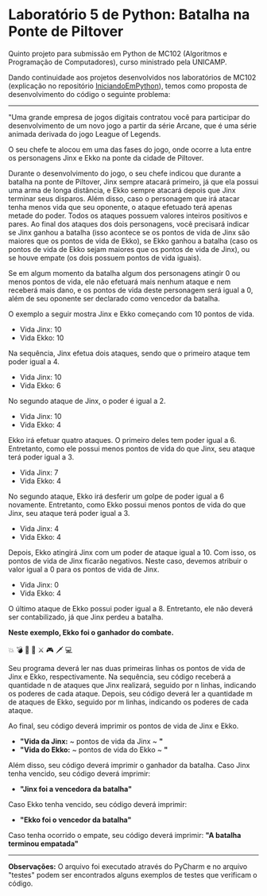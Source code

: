 # Laboratório 5 de Python: Batalha na Ponte de Piltover
Quinto projeto para submissão em Python de MC102 (Algoritmos e Programação de Computadores), curso ministrado pela UNICAMP.

Dando continuidade aos projetos desenvolvidos nos laboratórios de MC102 (explicação no repositório [IniciandoEmPython](https://github.com/laratoledom/IniciandoEmPython/blob/main/README.md)), temos como proposta de desenvolvimento do código o seguinte problema:
_______________________________________________________________________________________________________________________________________________________________________
"Uma grande empresa de jogos digitais contratou você para participar do desenvolvimento de um novo jogo a partir da série Arcane, que é uma série animada derivada do jogo League of Legends. 

O seu chefe te alocou em uma das fases do jogo, onde ocorre a luta entre os personagens Jinx e Ekko na ponte da cidade de Piltover.
<br>

Durante o desenvolvimento do jogo, o seu chefe indicou que durante a batalha na ponte de Piltover, Jinx sempre atacará primeiro, já que ela possui uma arma de longa distância, e Ekko sempre atacará depois que Jinx terminar seus disparos. Além disso, caso o personagem que irá atacar tenha menos vida que seu oponente, o ataque efetuado terá apenas metade do poder. Todos os ataques possuem valores inteiros positivos e pares.
Ao final dos ataques dos dois personagens, você precisará indicar se Jinx ganhou a batalha (isso acontece se os pontos de vida de Jinx são maiores que os pontos de vida de Ekko), se Ekko ganhou a batalha (caso os pontos de vida de Ekko sejam maiores que os pontos de vida de Jinx), ou se houve empate (os dois possuem pontos de vida iguais). 
<br>

Se em algum momento da batalha algum dos personagens atingir 0 ou menos pontos de vida, ele não efetuará mais nenhum ataque e nem receberá mais dano, e os pontos de vida deste personagem será igual a 0, além de seu oponente ser declarado como vencedor da batalha.
<br>

O exemplo a seguir mostra Jinx e Ekko começando com 10 pontos de vida.
- Vida Jinx: 10
- Vida Ekko: 10

Na sequência, Jinx efetua dois ataques, sendo que o primeiro ataque tem poder igual a 4.
- Vida Jinx: 10
- Vida Ekko: 6

No segundo ataque de Jinx, o poder é igual a 2.
- Vida Jinx: 10
- Vida Ekko: 4

Ekko irá efetuar quatro ataques. O primeiro deles tem poder igual a 6. Entretanto, como ele possui menos pontos de vida do que Jinx, seu ataque terá poder igual a 3.
- Vida Jinx: 7
- Vida Ekko: 4

No segundo ataque, Ekko irá desferir um golpe de poder igual a 6 novamente. Entretanto, como Ekko possui menos pontos de vida do que Jinx, seu ataque terá poder igual a 3.
- Vida Jinx: 4
- Vida Ekko: 4

Depois, Ekko atingirá Jinx com um poder de ataque igual a 10. Com isso, os pontos de vida de Jinx ficarão negativos. Neste caso, devemos atribuir o valor igual a 0 para os pontos de vida de Jinx.
- Vida Jinx: 0
- Vida Ekko: 4

O último ataque de Ekko possui poder igual a 8. Entretanto, ele não deverá ser contabilizado, já que Jinx perdeu a batalha.
<br>

<b>Neste exemplo, Ekko foi o ganhador do combate.</b><br><br>
:boom: :bomb: :muscle: :martial_arts_uniform: :crossed_swords: :video_game: :dagger: :computer: 
<br>

Seu programa deverá ler nas duas primeiras linhas os pontos de vida de Jinx e Ekko, respectivamente. Na sequência, seu código receberá a quantidade n de ataques que Jinx realizará, seguido por n linhas, indicando os poderes de cada ataque. Depois, seu código deverá ler a quantidade m de ataques de Ekko, seguido por m linhas, indicando os poderes de cada ataque.<br>

Ao final, seu código deverá imprimir os pontos de vida de Jinx e Ekko.
- <b>"Vida da Jinx:</b> ~ pontos de vida da Jinx ~ <b>"</b>
- <b>"Vida do Ekko:</b> ~ pontos de vida do Ekko ~ <b>"</b>

Além disso, seu código deverá imprimir o ganhador da batalha. Caso Jinx tenha vencido, seu código deverá imprimir:
- <b>"Jinx foi a vencedora da batalha"</b>

Caso Ekko tenha vencido, seu código deverá imprimir:
- <b>"Ekko foi o vencedor da batalha"</b>

Caso tenha ocorrido o empate, seu código deverá imprimir:
<b>"A batalha terminou empatada"</b>
_______________________________________________________________________________________________________________________________________________________________________

<b>Observações:</b>
O arquivo foi executado através do PyCharm e no arquivo "testes" podem ser encontrados alguns exemplos de testes que verificam o código.
